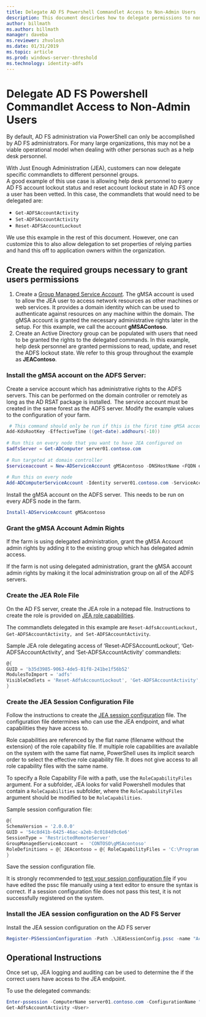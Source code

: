 ```yaml
---
title: Delegate AD FS Powershell Commandlet Access to Non-Admin Users 
description: This document descirbes how to delegate permissions to non-admins for AD FS PowerShell cmdlts.
author: billmath
ms.author: billmath
manager: daveba
ms.reviewer: zhvolosh
ms.date: 01/31/2019
ms.topic: article
ms.prod: windows-server-threshold
ms.technology: identity-adfs
---
```



# Delegate AD FS Powershell Commandlet Access to Non-Admin Users 
By default, AD FS administration via PowerShell can only be accomplished by AD FS administrators. For many large organizations, this may not be a viable operational model when dealing with other personas such as a help desk personnel.  

With Just Enough Administration (JEA), customers can now delegate specific commandlets to different personnel groups.  
A good example of this use case is allowing help desk personnel to query AD FS account lockout status and reset account lockout state in AD FS once a user has been vetted. In this case, the commandlets that would need to be delegated are: 
- `Get-ADFSAccountActivity`
- `Set-ADFSAccountActivity` 
- `Reset-ADFSAccountLockout` 

We use this example in the rest of this document. However, one can customize this to also allow delegation to set properties of relying parties and hand this off to application owners within the organization.  


##  Create the required groups necessary to grant users permissions 
1. Create a [Group Managed Service Account](https://docs.microsoft.com/windows-server/security/group-managed-service-accounts/group-managed-service-accounts-overview). The gMSA account is used to allow the JEA user to access network resources as other machines or web services. It provides a domain identity which can be used to authenticate against resources on any machine within the domain. The gMSA account is granted the necessary administrative rights later in the setup. For this example, we call the account **gMSAContoso**. 
2. Create an Active Directory group can be populated with users that need to be granted the rights to the delegated commands. In this example, help desk personnel are granted permissions to read, update, and reset the ADFS lockout state. We refer to this group throughout the example as **JEAContoso**. 

### Install the gMSA account on the ADFS Server: 
Create a service account which has administrative rights to the ADFS servers. This can be performed on the domain controller or remotely as long as the AD RSAT package is installed.  The service account must be created in the same forest as the ADFS server. 
Modify the example values to the configuration of your farm. 

```powershell
 # This command should only be run if this is the first time gMSA accounts are enabled in the forest 
Add-KdsRootKey -EffectiveTime ((get-date).addhours(-10))  
 
# Run this on every node that you want to have JEA configured on  
$adfsServer = Get-ADComputer server01.contoso.com  
 
# Run targeted at domain controller  
$serviceaccount = New-ADServiceAccount gMSAcontoso -DNSHostName <FQDN of the domain containing the KDS key> - PrincipalsAllowedToRetrieveManagedPassword $adfsServer –passthru 
 
# Run this on every node 
Add-ADComputerServiceAccount -Identity server01.contoso.com -ServiceAccount $ServiceAccount 
```

Install the gMSA account on the ADFS server.  This needs to be run on every ADFS node in the farm. 
 
```powershell
Install-ADServiceAccount gMSAcontoso 
```

### Grant the gMSA Account Admin Rights 
If the farm is using delegated administration, grant the gMSA Account admin rights by adding it to the existing group which has delegated admin access.  
 
If the farm is not using delegated administration, grant the gMSA account admin rights by making it the local administration group on all of the ADFS servers. 
 
 
### Create the JEA Role File 
 
On the AD FS server, create the JEA role in a notepad file. Instructions to create the role is provided on [JEA role capabilities](https://docs.microsoft.com/powershell/jea/role-capabilities). 
 
The commandlets delegated in this example are `Reset-AdfsAccountLockout, Get-ADFSAccountActivity, and Set-ADFSAccountActivity`. 

Sample JEA role delegating access of ‘Reset-ADFSAccountLockout', ‘Get-ADFSAccountActivity', and ‘Set-ADFSAccountActivity' commandlets:

```powershell
@{
GUID = 'b35d3985-9063-4de5-81f8-241be1f56b52'
ModulesToImport = 'adfs'
VisibleCmdlets = 'Reset-AdfsAccountLockout', 'Get-ADFSAccountActivity', 'Set-ADFSAccountActivity'
}
```


### Create the JEA Session Configuration File 
Follow the instructions to create the [JEA session configuration](https://docs.microsoft.com/powershell/jea/session-configurations) file. The configuration file determines who can use the JEA endpoint, and what capabilities they have access to. 

Role capabilities are referenced by the flat name (filename without the extension) of the role capability file. If multiple role capabilities are available on the system with the same flat name, PowerShell uses its implicit search order to select the effective role capability file. It does not give access to all role capability files with the same name. 

To specify a Role Capability File with a path, use the `RoleCapabilityFiles` argument. For a subfolder, JEA looks for valid Powershell modules that contain a `RoleCapabilities` subfolder, where the `RoleCapabilityFiles` argument should be modified to be `RoleCapabilities`. 

Sample session configuration file: 

```powershell
@{
SchemaVersion = '2.0.0.0'
GUID = '54c8d41b-6425-46ac-a2eb-8c0184d9c6e6'
SessionType = 'RestrictedRemoteServer'
GroupManagedServiceAccount =  'CONTOSO\gMSAcontoso'
RoleDefinitions = @{ JEAcontoso = @{ RoleCapabilityFiles = 'C:\Program Files\WindowsPowershell\Modules\AccountActivityJEA\RoleCapabilities\JEAAccountActivityResetRole.psrc' } }
}
```

Save the session configuration file. 
 
It is strongly recommended to [test your session configuration file](https://docs.microsoft.com/powershell/module/Microsoft.PowerShell.Core/Test-PSSessionConfigurationFile?view=powershell-5.1) if you have edited the pssc file manually using a text editor to ensure the syntax is correct. If a session configuration file does not pass this test, it is not successfully registered on the system.  
 
### Install the JEA session configuration on the AD FS Server 

Install the JEA session configuration on the AD FS server 
 
```powershell
Register-PSSessionConfiguration -Path .\JEASessionConfig.pssc -name "AccountActivityAdministration" -force
``` 
## Operational Instructions 
Once set up, JEA logging and auditing can be used to determine the if the correct users have access to the JEA endpoint. 

To use the delegated commands: 

```powershell
Enter-pssession -ComputerName server01.contoso.com -ConfigurationName "AccountActivityAdministration" -Credential <User Using JEA> 
Get-AdfsAccountActivity <User> 


```
